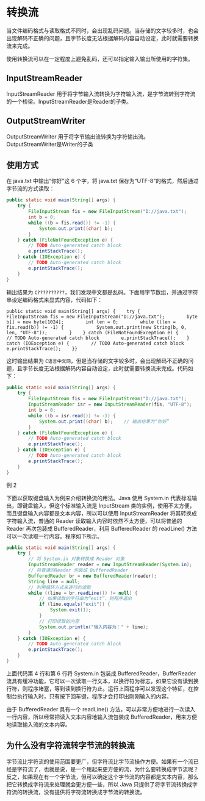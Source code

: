 # 转换流

当文件编码格式与读取格式不同时，会出现乱码问题。当存储的文字较多时，也会出现解码不正确的问题，且字节长度无法根据解码内容自动设定，此时就需要转换流来完成。

使用转换流可以在一定程度上避免乱码，还可以指定输入输出所使用的字符集。

## InputStreamReader

InputStreamReader 用于将字节输入流转换为字符输入流，是字节流转到字符流的一个桥梁。InputStreamReader是Reader的子类。

## OutputStreamWriter

OutputStreamWriter 用于将字节输出流转换为字符输出流。OutputStreamWriter是Writer的子类

## 使用方式

在 java.txt 中输出“你好”这 6 个字，将 java.txt 保存为“UTF-8”的格式，然后通过字节流的方式读取：

```Java
public static void main(String[] args) {    
    try {        
        FileInputStream fis = new FileInputStream("D://java.txt");        
        int b = 0;        
        while ((b = fis.read()) != -1) { 
            System.out.print((char) b);        
        }    
    } catch (FileNotFoundException e) {        
        // TODO Auto-generated catch block        
        e.printStackTrace();    
    } catch (IOException e) {        
        // TODO Auto-generated catch block        
        e.printStackTrace();    
    }
}
```

输出结果为 `C??????????`，我们发现中文都是乱码。下面用字节数组，并通过字符串设定编码格式来显式内容，代码如下：

```
public static void main(String[] args) {    try {        FileInputStream fis = new FileInputStream("D://java.txt");        byte b[] = new byte[1024];        int len = 0;        while ((len = fis.read(b)) != -1) {            System.out.print(new String(b, 0, len, "UTF-8"));        }    } catch (FileNotFoundException e) {        // TODO Auto-generated catch block        e.printStackTrace();    } catch (IOException e) {        // TODO Auto-generated catch block        e.printStackTrace();    }}
```

这时输出结果为 `C语言中文网`，但是当存储的文字较多时，会出现解码不正确的问题，且字节长度无法根据解码内容自动设定，此时就需要转换流来完成。代码如下：

```java
public static void main(String[] args) {    
    try {        
        FileInputStream fis = new FileInputStream("D://java.txt");        
        InputStreamReader isr = new InputStreamReader(fis, "UTF-8");        
        int b = 0;       
        while ((b = isr.read()) != -1) {            
            System.out.print((char) b);    // 输出结果为“你好”        
        }    
    } catch (FileNotFoundException e) {        
        // TODO Auto-generated catch block        
        e.printStackTrace();    
    } catch (IOException e) {        
        // TODO Auto-generated catch block        
        e.printStackTrace();    
    }
}
```

例 2

下面以获取键盘输入为例来介绍转换流的用法。Java 使用 System.in 代表标准输出，即键盘输入，但这个标准输入流是 InputStream 类的实例，使用不太方便，而且键盘输入内容都是文本内容，所以可以使用 InputStreamReader 将其转换成字符输入流，普通的 Reader 读取输入内容时依然不太方便，可以将普通的 Reader 再次包装成 BufferedReader，利用 BufferedReader 的 readLine() 方法可以一次读取一行内容。程序如下所示。

```java 
public static void main(String[] args) {    
    try {        
        // 将 System.in 对象转换成 Reader 对象        
        InputStreamReader reader = new InputStreamReader(System.in);        
        // 将普通的Reader 包装成 BufferedReader        
        BufferedReader br = new BufferedReader(reader);        
        String line = null;        
        // 利用循环方式来逐行的读取        
        while ((line = br.readLine()) != null) {            
            // 如果读取的字符串为“exit”，则程序退出            
            if (line.equals("exit")) {                
                System.exit(1);            
            }            
            // 打印读取的内容            
            System.out.println("输入内容为：" + line);        
        }    
    } catch (IOException e) {        
        // TODO Auto-generated catch block        
        e.printStackTrace();    
    }
}
```

上面代码第 4 行和第 6 行将 System.in 包装成 BufferedReader，BufferReader 流具有缓冲功能，它可以一次读取一行文本，以换行符为标志，如果它没有读到换行符，则程序堵塞，等到读到换行符为止。运行上面程序可以发现这个特征，在控制台执行输入时，只有按下回车键，程序才会打印出刚刚输入的内容。

由于 BufferedReader 具有一个 readLine() 方法，可以非常方便地进行一次读入一行内容，所以经常把读入文本内容地输入流包装成 BufferedReader，用来方便地读取输入流的文本内容。

## 为什么没有字符流转字节流的转换流

字节流比字符流的使用范围要更广，但字符流比字节流操作方便。如果有一个流已经是字符流了，也就是说，是一个用起来更方便的流，为什么要转换成字节流呢？反之，如果现在有一个字节流，但可以确定这个字节流的内容都是文本内容，那么把它转换成字符流来处理就会更方便一些，所以 Java 只提供了将字节流转换成字符流的转换流，没有提供将字符流转换成字节流的转换流。
